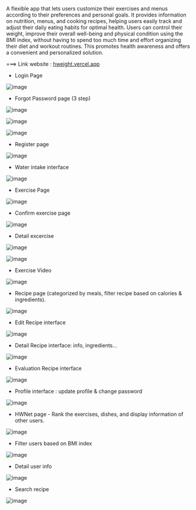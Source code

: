 A flexible app that lets users customize their exercises and menus according to their preferences and personal goals. It provides information on nutrition, menus, and cooking recipes, helping users easily track and adjust their daily eating habits for optimal health. Users can control their weight, improve their overall well-being and physical condition using the BMI index, without having to spend too much time and effort organizing their diet and workout routines. This promotes health awareness and offers a convenient and personalized solution.

===> Link website : [hweight.vercel.app](https://hweight.vercel.app/)

- Login Page

![image](https://github.com/Th1nh2411/mbi-webapp/assets/108245770/3884d60e-7528-4ddb-9dbf-d511852fb797)

- Forgot Password page (3 step)

![image](https://github.com/Th1nh2411/mbi-webapp/assets/108245770/1e70cdae-a5ad-41b3-802a-5f6cdac1b537)

![image](https://github.com/Th1nh2411/mbi-webapp/assets/108245770/312add6d-5429-480d-9002-86c3de72a602)

![image](https://github.com/Th1nh2411/mbi-webapp/assets/108245770/5eb5cf9b-1928-4243-a587-d5dcf8f1b8be)

- Register page

![image](https://github.com/Th1nh2411/mbi-webapp/assets/108245770/7b441db6-c2b5-4e5e-8c1a-062303bf7e79)


- Water intake interface

![image](https://github.com/Th1nh2411/mbi-webapp/assets/108245770/27c41003-ecff-46e4-8b79-2404fb0a4be0)


- Exercise Page

![image](https://github.com/Th1nh2411/mbi-webapp/assets/108245770/78f448f0-649d-48cd-a50f-eb6570687cc3)


- Confirm exercise page

![image](https://github.com/Th1nh2411/mbi-webapp/assets/108245770/d6be2ba4-9f22-4820-ac75-f9e998f0d328)


- Detail excercise

![image](https://github.com/Th1nh2411/mbi-webapp/assets/108245770/4ee8d0bb-7a34-4d91-9097-397e534cdfd3)

![image](https://github.com/Th1nh2411/mbi-webapp/assets/108245770/80ea3eb4-c04b-4636-9bfa-a30a6c88ff7b)


- Exercise Video

![image](https://github.com/Th1nh2411/mbi-webapp/assets/108245770/4eaea9eb-b55e-44b2-91a9-788fd4ecf1b3)

- Recipe page (categorized by meals,  filter recipe based on calories & ingredients).

![image](https://github.com/Th1nh2411/mbi-webapp/assets/108245770/295076bd-661b-4fe3-9a55-af7de0b12906)


- Edit Recipe interface

![image](https://github.com/Th1nh2411/mbi-webapp/assets/108245770/f4eab116-44d5-4dd0-9653-607564e5a213)

- Detail Recipe interface: info, ingredients…

![image](https://github.com/Th1nh2411/mbi-webapp/assets/108245770/4a325a8d-5c95-4a83-bb02-1f38c5a60121)

- Evaluation Recipe interface

![image](https://github.com/Th1nh2411/mbi-webapp/assets/108245770/fc231239-e306-4803-8a60-8eb192b82113)

- Profile interface : update profile & change password

![image](https://github.com/Th1nh2411/mbi-webapp/assets/108245770/2172dd44-2253-49a0-8c11-07e8a7230baf)

- HWNet page - Rank the exercises, dishes, and display information of other users.

![image](https://github.com/Th1nh2411/mbi-webapp/assets/108245770/eb459f55-780b-42c2-b9dc-2ae0a5e43c27)

- Filter users based on BMI index

![image](https://github.com/Th1nh2411/mbi-webapp/assets/108245770/ce1cfd87-a064-4a63-87aa-9c8e88fad5c4)

- Detail user info

![image](https://github.com/Th1nh2411/mbi-webapp/assets/108245770/c7b00189-54a2-4529-b02c-762e1899263a)

- Search recipe

![image](https://github.com/Th1nh2411/mbi-webapp/assets/108245770/16efd227-5371-4f5b-833a-341510ddf82f)
